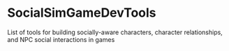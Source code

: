 # SocialSimGameDevTools
List of tools for building socially-aware characters, character relationships, and NPC social interactions in games
